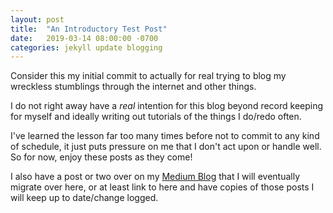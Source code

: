```yaml
---
layout: post
title:  "An Introductory Test Post"
date:   2019-03-14 08:00:00 -0700
categories: jekyll update blogging
---
```

Consider this my initial commit to actually for real trying to blog my wreckless stumblings through the internet and other things.

I do not right away have a _real_ intention for this blog beyond record keeping for myself and ideally writing out tutorials of the things I do/redo often.

I've learned the lesson far too many times before not to commit to any kind of schedule, it just puts pressure on me that I don't act upon or handle well.  So for now, enjoy these posts as they come!

I also have a post or two over on my [Medium Blog][samgutentag-medium] that I will eventually migrate over here, or at least link to here and have copies of those posts I will keep up to date/change logged.

[samgutentag-medium]: https://medium.com/@samgutentag
